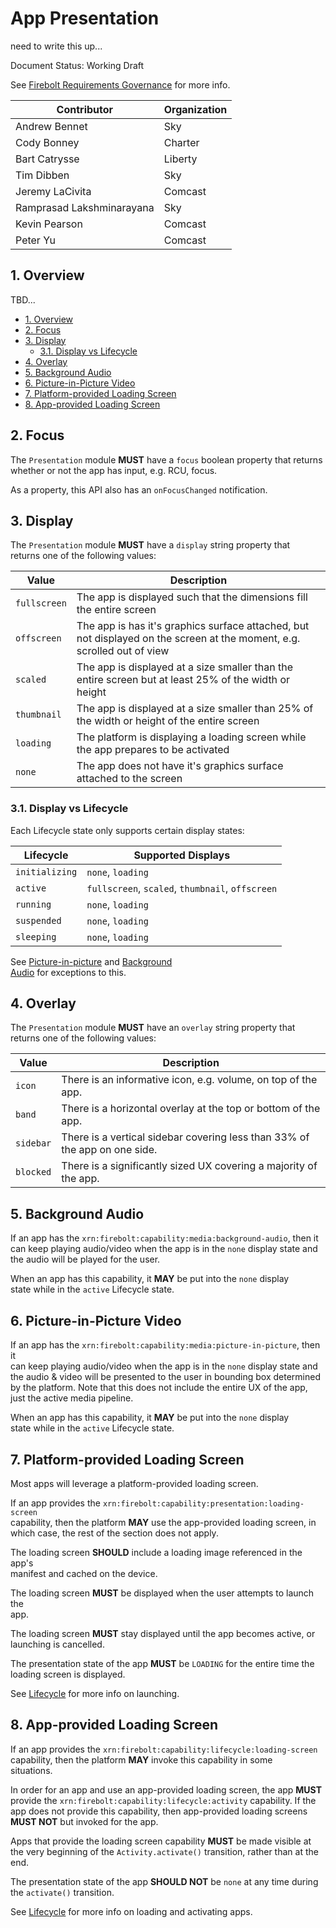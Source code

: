 































# App Presentation
need to write this up...  

Document Status: Working Draft  

See [Firebolt Requirements Governance](../../governance.md) for more info.  

| Contributor               | Organization |
| ------------------------- | ------------ |
| Andrew Bennet             | Sky          |
| Cody Bonney               | Charter      |
| Bart Catrysse             | Liberty      |
| Tim Dibben                | Sky          |
| Jeremy LaCivita           | Comcast      |
| Ramprasad Lakshminarayana | Sky          |
| Kevin Pearson             | Comcast      |
| Peter Yu                  | Comcast      |


## 1. Overview
TBD...  

- [1. Overview](#1-overview)
- [2. Focus](#2-focus)
- [3. Display](#3-display)
  - [3.1. Display vs Lifecycle](#31-display-vs-lifecycle)
- [4. Overlay](#4-overlay)
- [5. Background Audio](#5-background-audio)
- [6. Picture-in-Picture Video](#6-picture-in-picture-video)
- [7. Platform-provided Loading Screen](#7-platform-provided-loading-screen)
- [8. App-provided Loading Screen](#8-app-provided-loading-screen)


## 2. Focus
The `Presentation` module **MUST** have a `focus` boolean property that returns 
  whether or not the app has input, e.g. RCU, focus.  

As a property, this API also has an `onFocusChanged` notification.  

## 3. Display
The `Presentation` module **MUST** have a `display` string property that  
returns one of the following values:  

| Value        | Description                                                                                                             |
|--------------|-------------------------------------------------------------------------------------------------------------------------|
| `fullscreen` | The app is displayed such that the dimensions fill the entire screen                                                    |
| `offscreen`  | The app is has it's graphics surface attached, but not displayed on the screen at the moment, e.g. scrolled out of view |
| `scaled`     | The app is displayed at a size smaller than the entire screen but at least 25% of the width or height                   |
| `thumbnail`  | The app is displayed at a size smaller than 25% of the width or height of the entire screen                             |
| `loading`    | The platform is displaying a loading screen while the app prepares to be activated                                      | 
| `none`       | The app does not have it's graphics surface attached to the screen                                                      |

### 3.1. Display vs Lifecycle
Each Lifecycle state only supports certain display states:  

| Lifecycle      | Supported Displays                               |
|----------------|--------------------------------------------------|
| `initializing` | `none`, `loading`                                |
| `active`       | `fullscreen`, `scaled`, `thumbnail`, `offscreen` |
| `running`      | `none`, `loading`                                |
| `suspended`    | `none`, `loading`                                |
| `sleeping`     | `none`, `loading`                                |

See [Picture-in-picture](#6-picture-in-picture-video) and [Background  
Audio](#5-background-audio) for exceptions to this.  

## 4. Overlay
The `Presentation` module **MUST** have an `overlay` string property that  
returns one of the following values:  

| Value     | Description                                                                |
|-----------|----------------------------------------------------------------------------|
| `icon`    | There is an informative icon, e.g. volume, on top of the app.              |
| `band`    | There is a horizontal overlay at the top or bottom of the app.             |
| `sidebar` | There is a vertical sidebar covering less than 33% of the app on one side. |
| `blocked` | There is a significantly sized UX covering a majority of the app.          |

## 5. Background Audio
If an app has the `xrn:firebolt:capability:media:background-audio`, then it can 
  keep playing audio/video when the app is in the `none` display state and  
the audio will be played for the user.  

When an app has this capability, it **MAY** be put into the `none` display  
state while in the `active` Lifecycle state.  

## 6. Picture-in-Picture Video
If an app has the `xrn:firebolt:capability:media:picture-in-picture`, then it  
can keep playing audio/video when the app is in the `none` display state and  
the audio & video will be presented to the user in bounding box determined by 
  the platform. Note that this does not include the entire UX of the app,  
just the active media pipeline.  

When an app has this capability, it **MAY** be put into the `none` display  
state while in the `active` Lifecycle state.  

## 7. Platform-provided Loading Screen
Most apps will leverage a platform-provided loading screen.  

If an app provides the `xrn:firebolt:capability:presentation:loading-screen`  
capability, then the platform **MAY** use the app-provided loading screen, in 
  which case, the rest of the section does not apply.  

The loading screen **SHOULD** include a loading image referenced in the app's  
manifest and cached on the device.  

The loading screen **MUST** be displayed when the user attempts to launch the  
app.  

The loading screen **MUST** stay displayed until the app becomes active, or  
launching is cancelled.  

The presentation state of the app **MUST** be `LOADING` for the entire time the 
  loading screen is displayed.  

See [Lifecycle](./index.md) for more info on launching.  

## 8. App-provided Loading Screen
If an app provides the `xrn:firebolt:capability:lifecycle:loading-screen`  
capability, then the platform **MAY** invoke this capability in some  
situations.  

In order for an app and use an app-provided loading screen, the app **MUST**  
provide the `xrn:firebolt:capability:lifecycle:activity` capability. If the  
app does not provide this capability, then app-provided loading screens  
**MUST NOT** but invoked for the app.  

Apps that provide the loading screen capability **MUST** be made visible at the 
  very beginning of the `Activity.activate()` transition, rather than at the  
end.  

The presentation state of the app **SHOULD NOT** be `none` at any time during  
the `activate()` transition.  

See [Lifecycle](./index.md) for more info on loading and activating apps.  
